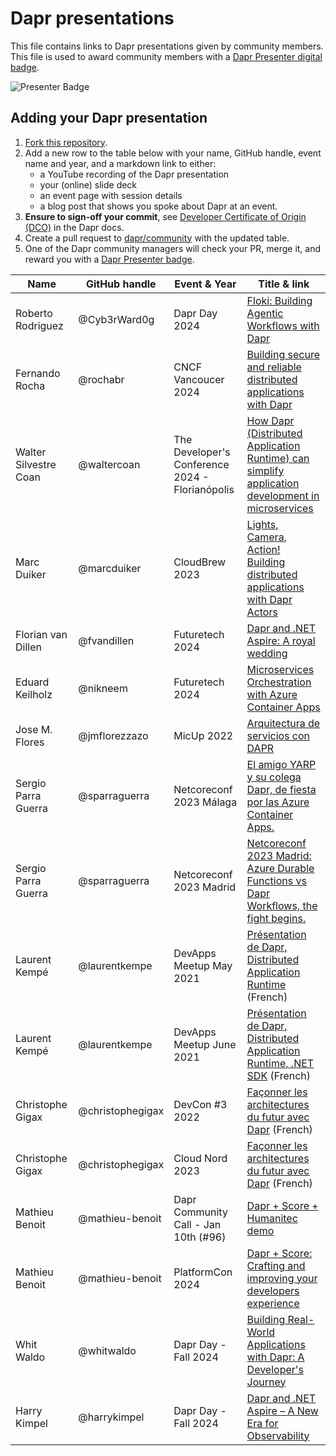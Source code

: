 # Dapr presentations

This file contains links to Dapr presentations given by community members. This file is used to award community members with a [Dapr Presenter digital badge](https://www.holopin.io/sticker/clt3egohs11570gjnanpizv28).

![Presenter Badge](../images/dapr-presenter-badge.png)

## Adding your Dapr presentation

1. [Fork this repository](https://github.com/dapr/community/fork).
2. Add a new row to the table below with your name, GitHub handle, event name and year, and a markdown link to either:
   - a YouTube recording of the Dapr presentation
   - your (online) slide deck
   - an event page with session details
   - a blog post that shows you spoke about Dapr at an event.
3. **Ensure to sign-off your commit**, see [Developer Certificate of Origin (DCO)](https://docs.dapr.io/contributing/contributing-overview/#developer-certificate-of-origin-signing-your-work) in the Dapr docs.
4. Create a pull request to [dapr/community](https://github.com/dapr/community) with the updated table.
5. One of the Dapr community managers will check your PR, merge it, and reward you with a [Dapr Presenter badge](https://www.holopin.io/sticker/clt3egohs11570gjnanpizv28).

| Name               | GitHub handle | Event & Year    | Title & link                                                                                                                                      |
| ------------------ | ------------- | --------------- | ------------------------------------------------------------------------------------------------------------------------------------------------- |
| Roberto Rodriguez | @Cyb3rWard0g | Dapr Day 2024 | [Floki: Building Agentic Workflows with Dapr](https://www.canva.com/design/DAGTv8zBp5o/3x_pWYjjncCgIJbeCKahmA/edit?utm_content=DAGTv8zBp5o&utm_campaign=designshare&utm_medium=link2&utm_source=sharebutton)
| Fernando Rocha    | @rochabr   | CNCF Vancoucer 2024  | [Building secure and reliable distributed applications with Dapr](https://community.cncf.io/events/details/cncf-vancouver-presents-2024-cloud-native-vancouver-kickoff/) |
| Walter Silvestre Coan | @waltercoan   | The Developer's Conference 2024 - Florianópolis  | [How Dapr (Distributed Application Runtime) can simplify application development in microservices](https://github.com/waltercoan/tdcflorianopolis2024-dapr)          |
| Marc Duiker        | @marcduiker   | CloudBrew 2023  | [Lights, Camera, Action! Building distributed applications with Dapr Actors](https://marcduiker.dev/articles/speaking-at-cloudbrew-2023)          |
| Florian van Dillen | @fvandillen   | Futuretech 2024 | [Dapr and .NET Aspire: A royal wedding](https://fvandillen.github.io/posts/speaking-at-futuretech-2024/)                                          |
| Eduard Keilholz    | @nikneem      | Futuretech 2024 | [Microservices Orchestration with Azure Container Apps](https://sessionize.com/s/eduard/microservices-orchestration-with-azure-container-a/87011) |
| Jose M. Flores     | @jmflorezzazo | MicUp 2022 | [Arquitectura de servicios con DAPR](https://jmfloreszazo.com/arquitectura-de-servicios-con-dapr/) |
| Sergio Parra Guerra | @sparraguerra | Netcoreconf 2023 Málaga | [El amigo YARP y su colega Dapr, de fiesta por las Azure Container Apps.](https://speakerdeck.com/sparraguerra/netcoreconf-2023-malaga-el-amigo-yarp-y-su-colega-dapr-de-fiesta-por-las-azure-container-apps/) |
| Sergio Parra Guerra | @sparraguerra | Netcoreconf 2023 Madrid | [Netcoreconf 2023 Madrid: Azure Durable Functions vs Dapr Workflows, the fight begins.](https://speakerdeck.com/sparraguerra/netcoreconf-2023-madrid-azure-durable-functions-vs-dapr-workflows-the-fight-begins/) |
| Laurent Kempé      | @laurentkempe | DevApps Meetup May 2021  | [Présentation de Dapr, Distributed Application Runtime](https://youtu.be/Xz91tq6NI2g?t=890) (French)                                                                    |
| Laurent Kempé      | @laurentkempe | DevApps Meetup June 2021 | [Présentation de Dapr, Distributed Application Runtime, .NET SDK](https://www.youtube.com/watch?v=XtASb2tmo5c&t=119s&ab_channel=DevApps) (French)                       |
| Christophe Gigax      | @christophegigax | DevCon #3 2022 | [Façonner les architectures du futur avec Dapr](https://www.youtube.com/watch?v=PRbcJDlLMQI) (French)                       |
| Christophe Gigax      | @christophegigax | Cloud Nord 2023 | [Façonner les architectures du futur avec Dapr](https://www.youtube.com/watch?v=bjkW2MnBCwg) (French)                       |
| Mathieu Benoit  | @mathieu-benoit | Dapr Community Call - Jan 10th (#96) | [Dapr + Score + Humanitec demo](https://www.youtube.com/watch?v=4gT0Y6QxinU&t=140s) |
| Mathieu Benoit  | @mathieu-benoit | PlatformCon 2024 | [Dapr + Score: Crafting and improving your developers experience](https://platformcon.com/talks/dapr-score-crafting-and-improving-your-developers-experience) |
| Whit Waldo | @whitwaldo | Dapr Day - Fall 2024 | [Building Real-World Applications with Dapr: A Developer's Journey](https://www.youtube.com/live/9pjpDmIT-S0?si=iV8adLOeUkNNNXSH&t=13489) |
| Harry Kimpel | @harrykimpel | Dapr Day - Fall 2024 | [Dapr and .NET Aspire – A New Era for Observability](https://youtu.be/9pjpDmIT-S0?t=8890) |
